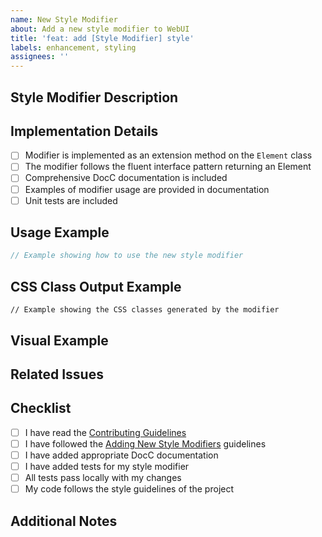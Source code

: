 ```yaml
---
name: New Style Modifier
about: Add a new style modifier to WebUI
title: 'feat: add [Style Modifier] style'
labels: enhancement, styling
assignees: ''
---
```


## Style Modifier Description
<!-- Describe the style modifier you're adding and its purpose -->

## Implementation Details
<!-- Describe the implementation details of this style modifier -->

- [ ] Modifier is implemented as an extension method on the `Element` class
- [ ] The modifier follows the fluent interface pattern returning an Element
- [ ] Comprehensive DocC documentation is included
- [ ] Examples of modifier usage are provided in documentation
- [ ] Unit tests are included

## Usage Example
```swift
// Example showing how to use the new style modifier
```

## CSS Class Output Example
```
// Example showing the CSS classes generated by the modifier
```

## Visual Example
<!-- If applicable, provide screenshots or descriptions of the visual effect -->

## Related Issues
<!-- Reference any related issues (e.g., "Closes #123") -->

## Checklist
- [ ] I have read the [Contributing Guidelines](../../CONTRIBUTING.md)
- [ ] I have followed the [Adding New Style Modifiers](../../CONTRIBUTING.md#adding-new-style-modifiers) guidelines
- [ ] I have added appropriate DocC documentation
- [ ] I have added tests for my style modifier
- [ ] All tests pass locally with my changes
- [ ] My code follows the style guidelines of the project

## Additional Notes
<!-- Any additional information that might be helpful for reviewers -->